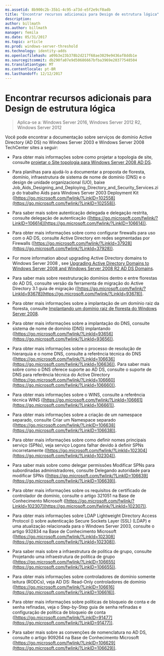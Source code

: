 ```yaml
---
ms.assetid: 8b900c2b-35b1-4c95-a73d-e5f2e9cf0adb
title: "Encontrar recursos adicionais para Design de estrutura lógica"
description: 
author: billmath
ms.author: billmath
manager: femila
ms.date: 05/31/2017
ms.topic: article
ms.prod: windows-server-threshold
ms.technology: identity-adds
ms.openlocfilehash: a09b3e23b378b2d217f68ae3029e9436af8ddb1e
ms.sourcegitcommit: db290fa07e9d50686667bfba3969e20377548504
ms.translationtype: MT
ms.contentlocale: pt-BR
ms.lasthandoff: 12/12/2017
---
```

# <a name="finding-additional-resources-for-logical-structure-design"></a>Encontrar recursos adicionais para Design de estrutura lógica

>Aplica-se a: Windows Server 2016, Windows Server 2012 R2, Windows Server 2012

Você pode encontrar a documentação sobre serviços de domínio Active Directory (AD DS) no Windows Server 2003 e Windows Server 2008 TechCenter sites a seguir:  
  
-   Para obter mais informações sobre como projetar a topologia de site, consulte [projetar o Site topologia para Windows Server 2008 AD DS](Designing-the-Site-Topology.md).  
  
-   Para planilhas para ajudá-lo a documentar a proposta de floresta, domínio, infraestrutura de sistema de nome de domínio (DNS) e o design de unidade organizacional (UO), baixe Job_Aids_Designing_and_Deploying_Directory_and_Security_Services.zip do trabalho Aids para Windows Server 2003 Deployment Kit ([https://go.microsoft.com/fwlink/?LinkID=102558](https://go.microsoft.com/fwlink/?LinkID=102558)).  
  
-   Para saber mais sobre autenticação delegada e delegação restrita, consulte delegação de autenticação ([https://go.microsoft.com/fwlink/?LinkID=106614](https://go.microsoft.com/fwlink/?LinkID=106614)).  
  
-   Para obter mais informações sobre como configurar firewalls para uso com o AD DS, consulte Active Directory em redes segmentadas por Firewalls ([https://go.microsoft.com/fwlink/?LinkId=37928](https://go.microsoft.com/fwlink/?LinkId=37928)).  
  
-   For more information about upgrading Active Directory domains to  Windows Server 2008 , see [Upgrading Active Directory Domains to Windows Server 2008 and Windows Server 2008 R2 AD DS Domains](https://technet.microsoft.com/library/cc731188.aspx).  
  
-   Para saber mais sobre reestruturação domínios dentro e entre florestas do AD DS, consulte versão da ferramenta de migração do Active Directory 3.1 guia de migração ([https://go.microsoft.com/fwlink/?LinkId=93678](https://go.microsoft.com/fwlink/?LinkId=93678)).  
  
-   Para obter mais informações sobre a implantação de um domínio raiz da floresta, consulte [Implantando um domínio raiz de floresta do Windows Server 2008](https://technet.microsoft.com/library/cc731174.aspx).  
  
-   Para obter mais informações sobre a implantação do DNS, consulte sistema de nome de domínio (DNS) implantando ([https://go.microsoft.com/fwlink/?LinkId=93656](https://go.microsoft.com/fwlink/?LinkId=93656)).  
  
-   Para obter mais informações sobre o processo de resolução de hierarquia e o nome DNS, consulte a referência técnica do DNS ([https://go.microsoft.com/fwlink/?LinkId=106636](https://go.microsoft.com/fwlink/?LinkId=106636)). Para saber mais sobre como o DNS oferece suporte ao AD DS, consulte o suporte de DNS para referência técnica do Active Directory ([https://go.microsoft.com/fwlink/?LinkId=106660](https://go.microsoft.com/fwlink/?LinkId=106660)).  
  
-   Para obter mais informações sobre o WINS, consulte a referência técnica WINS ([https://go.microsoft.com/fwlink/?LinkId=106661](https://go.microsoft.com/fwlink/?LinkId=106661)).  
  
-   Para obter mais informações sobre a criação de um namespace separado, consulte Criar um Namespace separado ([https://go.microsoft.com/fwlink/?LinkID=106638](https://go.microsoft.com/fwlink/?LinkID=106638)).  
  
-   Para obter mais informações sobre como definir nomes principais serviço (SPNs), veja serviço Logons falhar devido à definir SPNs incorretamente ([https://go.microsoft.com/fwlink/?LinkId=102304](https://go.microsoft.com/fwlink/?LinkId=102304)).  
  
-   Para saber mais sobre como delegar permissões Modificar SPNs para subordinadas administradores, consulte Delegando autoridade para modificar SPNs ([https://go.microsoft.com/fwlink/?LinkID=106639](https://go.microsoft.com/fwlink/?LinkID=106639)).  
  
-   Para obter mais informações sobre os requisitos de certificado de controlador de domínio, consulte o artigo 321051 na Base de Conhecimento Microsoft ([https://go.microsoft.com/fwlink/?LinkId=102307](https://go.microsoft.com/fwlink/?LinkId=102307)).  
  
-   Para obter mais informações sobre LDAP Lightweight Directory Access Protocol () sobre autenticação Secure Sockets Layer (SSL) (LDAP) e uma atualização relacionada para o Windows Server 2003, consulte o artigo 932834 na Base de Conhecimento Microsoft ([https://go.microsoft.com/fwlink/?LinkId=102308](https://go.microsoft.com/fwlink/?LinkId=102308)).  
  
-   Para saber mais sobre a infraestrutura de política de grupo, consulte Projetando uma infraestrutura de política de grupo ([https://go.microsoft.com/fwlink/?LinkID=106655](https://go.microsoft.com/fwlink/?LinkID=106655)).  
  
-   Para obter mais informações sobre controladores de domínio somente leitura (RODCs), veja AD DS: Read-Only controladores de domínio ([https://go.microsoft.com/fwlink/?LinkID=106616](https://go.microsoft.com/fwlink/?LinkID=106616)).  
  
-   Para obter mais informações sobre políticas de bloqueio de conta e de senha refinadas, veja o Step-by-Step guia de senha refinadas e configuração de política de bloqueio de conta ([https://go.microsoft.com/fwlink/?LinkID=91477](https://go.microsoft.com/fwlink/?LinkID=91477)).  
  
-   Para saber mais sobre as convenções de nomenclatura no AD DS, consulte o artigo 909264 na Base de Conhecimento Microsoft ([https://go.microsoft.com/fwlink/?LinkID=106629](https://go.microsoft.com/fwlink/?LinkID=106629)).  
  


